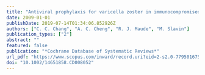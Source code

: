```yaml
---
title: "Antiviral prophylaxis for varicella zoster in immunocompromised patients (excluding haematological malignancies)"
date: 2009-01-01
publishDate: 2019-07-14T01:34:06.852926Z
authors: ["C. C. Chang", "A. C. Cheng", "R. J. Maude", "M. Slavin"]
publication_types: ["2"]
abstract: ""
featured: false
publication: "*Cochrane Database of Systematic Reviews*"
url_pdf: "https://www.scopus.com/inward/record.uri?eid=2-s2.0-77950167564&doi=10.1002%2f14651858.CD008052&partnerID=40&md5=84c9aee3e279554009005c3dbe9acefa http://onlinelibrary.wiley.com/store/10.1002/14651858.CD008052/asset/CD008052.pdf?v=1&t=iwh83hgq&s=68cdc6f368cdb215c40d4ec837b2f003b1240b58"
doi: "10.1002/14651858.CD008052"
---
```


